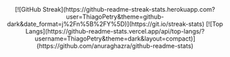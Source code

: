 <div align="center">
[![GitHub Streak](https://github-readme-streak-stats.herokuapp.com?user=ThiagoPetry&theme=github-dark&date_format=j%2Fn%5B%2FY%5D)](https://git.io/streak-stats)
[![Top Langs](https://github-readme-stats.vercel.app/api/top-langs/?username=ThiagoPetry&theme=dark&layout=compact)](https://github.com/anuraghazra/github-readme-stats)
</div>
